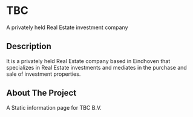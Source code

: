 # TBC

A privately held Real Estate investment company


## Description

It is a privately held Real Estate company based in Eindhoven that specializes in
Real Estate investments and mediates in the purchase and sale of investment properties.

## About The Project

A Static information page for TBC B.V.

